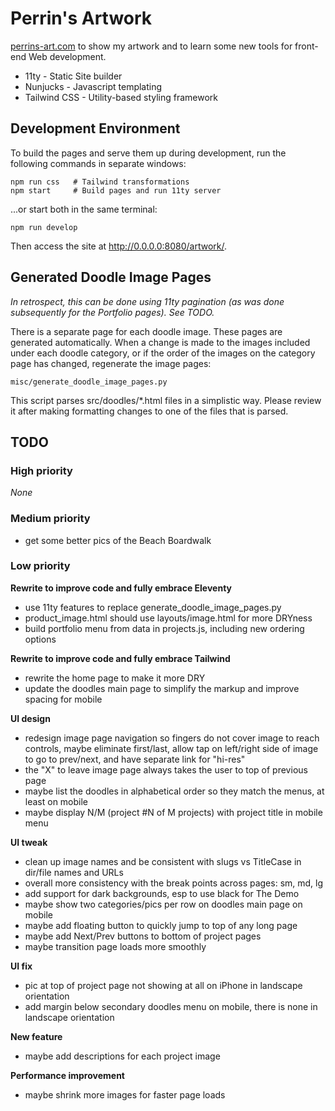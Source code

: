 # Perrin's Artwork

[perrins-art.com](https://perrins-art.com/)
to show my artwork and to learn some new tools for front-end Web development.

- 11ty - Static Site builder
- Nunjucks - Javascript templating
- Tailwind CSS - Utility-based styling framework


## Development Environment

To build the pages and serve them up during development, run the following commands in separate windows:

    npm run css   # Tailwind transformations
    npm start     # Build pages and run 11ty server

...or start both in the same terminal:

    npm run develop

Then access the site at http://0.0.0.0:8080/artwork/.


## Generated Doodle Image Pages

_In retrospect, this can be done using 11ty pagination (as was done subsequently
for the Portfolio pages).  See TODO._

There is a separate page for each doodle image.  These pages are generated automatically.
When a change is made to the images included under each doodle category, or if the order
of the images on the category page has changed, regenerate the image pages:

    misc/generate_doodle_image_pages.py

This script parses src/doodles/\*.html files in a simplistic way.  Please review it
after making formatting changes to one of the files that is parsed.


## TODO

### High priority
_None_

### Medium priority
- get some better pics of the Beach Boardwalk

### Low priority

**Rewrite to improve code and fully embrace Eleventy**
- use 11ty features to replace generate_doodle_image_pages.py
- product_image.html should use layouts/image.html for more DRYness
- build portfolio menu from data in projects.js, including new ordering options

**Rewrite to improve code and fully embrace Tailwind**
- rewrite the home page to make it more DRY
- update the doodles main page to simplify the markup and improve spacing for mobile

**UI design**
- redesign image page navigation so fingers do not cover image to reach controls,
  maybe eliminate first/last, allow tap on left/right side of image to go to
  prev/next, and have separate link for "hi-res"
- the "X" to leave image page always takes the user to top of previous page
- maybe list the doodles in alphabetical order so they match the menus, at least on mobile
- maybe display N/M (project #N of M projects) with project title in mobile menu

**UI tweak**
- clean up image names and be consistent with slugs vs TitleCase in dir/file names and URLs
- overall more consistency with the break points across pages: sm, md, lg
- add support for dark backgrounds, esp to use black for The Demo
- maybe show two categories/pics per row on doodles main page on mobile
- maybe add floating button to quickly jump to top of any long page
- maybe add Next/Prev buttons to bottom of project pages
- maybe transition page loads more smoothly

**UI fix**
- pic at top of project page not showing at all on iPhone in landscape orientation
- add margin below secondary doodles menu on mobile, there is none in landscape orientation

**New feature**
- maybe add descriptions for each project image

**Performance improvement**
- maybe shrink more images for faster page loads
